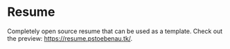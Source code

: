 # Resume
Completely open source resume that can be used as a template. Check out the preview: https://resume.pstoebenau.tk/.
